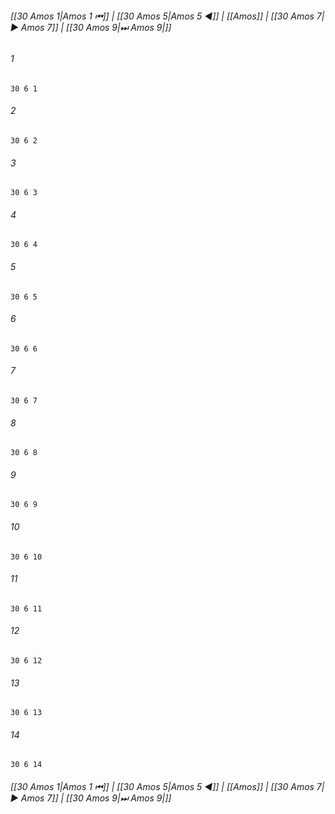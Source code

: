 
###### [[30 Amos 1|Amos 1 ⏮]] | [[30 Amos 5|Amos 5 ◀]] | [[Amos]] | [[30 Amos 7|▶ Amos 7]] | [[30 Amos 9|⏭ Amos 9|]]

###### 1
``` verse
30 6 1 
```
###### 2
``` verse
30 6 2 
```
###### 3
``` verse
30 6 3 
```
###### 4
``` verse
30 6 4 
```
###### 5
``` verse
30 6 5 
```
###### 6
``` verse
30 6 6 
```
###### 7
``` verse
30 6 7 
```
###### 8
``` verse
30 6 8 
```
###### 9
``` verse
30 6 9 
```
###### 10
``` verse
30 6 10 
```
###### 11
``` verse
30 6 11 
```
###### 12
``` verse
30 6 12 
```
###### 13
``` verse
30 6 13 
```
###### 14
``` verse
30 6 14 
```

###### [[30 Amos 1|Amos 1 ⏮]] | [[30 Amos 5|Amos 5 ◀]] | [[Amos]] | [[30 Amos 7|▶ Amos 7]] | [[30 Amos 9|⏭ Amos 9|]]

